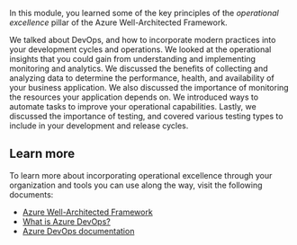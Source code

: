 In this module, you learned some of the key principles of the *operational excellence* pillar of the Azure Well-Architected Framework.

We talked about DevOps, and how to incorporate modern practices into your development cycles and operations. We looked at the operational insights that you could gain from understanding and implementing monitoring and analytics. We discussed the benefits of collecting and analyzing data to determine the performance, health, and availability of your business application. We also discussed the importance of monitoring the resources your application depends on. We introduced ways to automate tasks to improve your operational capabilities. Lastly, we discussed the importance of testing, and covered various testing types to include in your development and release cycles.

## Learn more

To learn more about incorporating operational excellence through your organization and tools you can use along the way, visit the following documents:

- [Azure Well-Architected Framework](/azure/architecture/framework?azure-portal=true)
- [What is Azure DevOps?](/azure/devops/user-guide/what-is-azure-devops?azure-portal=true&view=azure-devops)
- [Azure DevOps documentation](/azure/devops/?azure-portal=true&view=azure-devops)